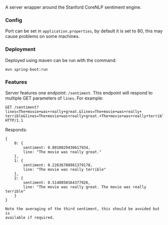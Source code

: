 A server wrapper around the Stanford CoreNLP sentiment engine.

### Config

Port can be set in `application.properties`, by default it is set to 80, this
may cause problems on some machines.

### Deployment

Deployed using maven can be run with the command:

```
mvn spring-boot:run
```

### Features
Server features one endpoint: `/sentiment`. This endpoint will respond to
multiple GET parameters of `lines`. For example:
```
GET /sentiment?lines=The+movie+was+really+great.&lines=The+movie+was+really+
terrible&lines=The+movie+was+really+great.+The+movie+was+really+terrible HTTP/1.1
```
Responds:
```
{
    0: {
        sentiment: 0.8018029430617934,
        line: "The movie was really great."
    },
    1: {
        sentiment: 0.22636708981379178,
        line: "The movie was really terrible"
    },
    2: {
        sentiment: 0.5140850164377926,
        line: "The movie was really great. The movie was really terrible"
    }
}

Note the averaging of the third sentiment, this should be avoided but is
available if required.
